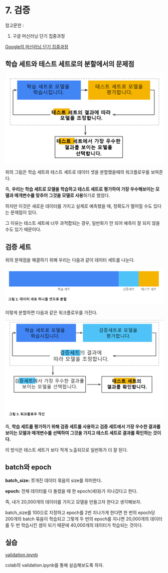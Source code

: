 # 7. 검증

참고문헌 : 
1. 구글 머신러닝 단기 집중과정

[Google의 머신러닝 단기 집중과정](https://developers.google.com/machine-learning/crash-course/ml-intro?hl=ko)

## 학습 세트와 테스트 세트로의 분할에서의 문제점

![7-1](https://github.com/Se-Hun/DeepLearningStudy/blob/master/conceptStudy/png/7-1.PNG)

위의 그림은 학습 세트와 테스트 세트로 데이터 셋을 분할했을때의 워크플로우를 보여준다.

즉, **우리는 학습 세트로 모델을 학습하고 테스트 세트로 평가하여 가장 우수해보이는 모델과 매개변수를 맞추어 그것을 모델로 사용**하기로 했었다.

하지만 이것은 새로운 데이터를 가지고 실제로 예측했을 때, 정확도가 떨어질 수도 있다는 문제점이 있다.

그 이유는 테스트 세트에 너무 과적합되는 경우, 일반화가 안 되어 예측이 잘 되지 않을 수도 있기 때문이다.

## 검증 세트

위의 문제점을 해결하기 위해 우리는 다음과 같이 데이터 세트를 나눈다.

![7-2](https://github.com/Se-Hun/DeepLearningStudy/blob/master/conceptStudy/png/7-2.PNG)

이렇게 분할하면 다음과 같은 워크플로우를 가진다.

![7-3](https://github.com/Se-Hun/DeepLearningStudy/blob/master/conceptStudy/png/7-3.PNG)

즉, **학습 세트를 평가하기 위해 검증 세트를 사용하고 검증 세트에서 가장 우수한 결과를 보이는 모델과 매개변수를 선택하여 그것을 가지고 테스트 세트로 결과를 확인하는 것이다.**

이 방식은 테스트 세트가 보다 적게 노출되므로 일반화가 더 잘 된다.

## batch와 epoch

**batch_size:** 쪼개진 데이터 묶음의 size를 의미한다.

**epoch:** 전체 데이터를 다 돌렸을 때 한 epoch(세대)가 지나갔다고 한다.

즉, 내가 20,000개의 데이터를 가지고 모델을 만들고자 한다고 생각해보자.

batch_size를 100으로 지정하고 epoch를 2번 지나가게 한다면 한 번의 epoch당 200개의 batch 묶음이 학습되고 그렇게 두 번의 epoch를 지나면 20,000개의 데이터를 두 번 학습시킨 셈이 되기 때문에 40,000개의 데이터가 학습되는 것이다.

## 실습

[validation.ipynb](https://github.com/Se-Hun/DeepLearningStudy/blob/master/conceptStudy/code/validation.ipynb)

colab의 validation.ipynb를 통해 실습해보도록 하자.